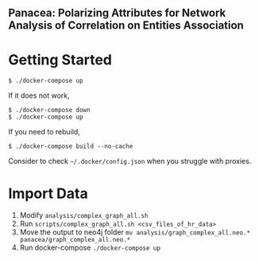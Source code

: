 Panacea: Polarizing Attributes for Network Analysis of Correlation on Entities Association
-------

# Getting Started

```
$ ./docker-compose up
``` 

If it does not work,

```
$ ./docker-compose down
$ ./docker-compose up
```

If you need to rebuild,

```
$ ./docker-compose build --no-cache
```

Consider to check `~/.docker/config.json` when you struggle with proxies.

# Import Data

1. Modify `analysis/complex_graph_all.sh`
2. Run `scripts/complex_graph_all.sh <csv_files_of_hr_data>`
3. Move the output to neo4j folder `mv analysis/graph_complex_all.neo.* panacea/graph_complex_all.neo.*`
4. Run docker-compose `./docker-compose up`


